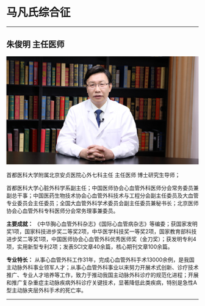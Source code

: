 # 马凡氏综合征

---

## 朱俊明 主任医师

![1679375884830](image/c06_037/1679375884830.png)

首都医科大学附属北京安贞医院心外七科主任 主任医师 博士研究生导师；

首都医科大学心脏外科学系副主任；中国医师协会心血管外科医师分会常务委员兼副总干事；中国医药生物技术协会心血管外科技术与工程分会副主任委员及大血管专业委员会主任委员；全国大血管外科学术委员会副主任委员兼秘书长；北京医师协会心血管外科专科医师分会常务理事兼委员。


**主要成就：** 《中华胸心血管外科杂志》《国际心血管病杂志》等编委；获国家发明奖1项，国家科技进步奖二等奖2项，中华医学科技奖一等奖2项，国家教育部科技进步奖二等奖1项，中国医师协会心血管外科优秀医师奖（金刀奖）；获发明专利4项，实用新型专利2项；发表SCI文章40余篇，核心期刊文章100余篇。


**专业特长：** 从事心血管外科工作31年，完成心血管外科手术13000余例，是我国主动脉外科事业领军人才；从事心血管外科事业以来努力开展术式创新、诊疗技术推广、专业人才培养等工作，致力于推动我国主动脉外科诊疗的规范化进程；开展和推广复杂重症主动脉疾病外科诊疗关键技术，显著降低此类疾病，特别是急性A型主动脉夹层外科手术的死亡率。

---
